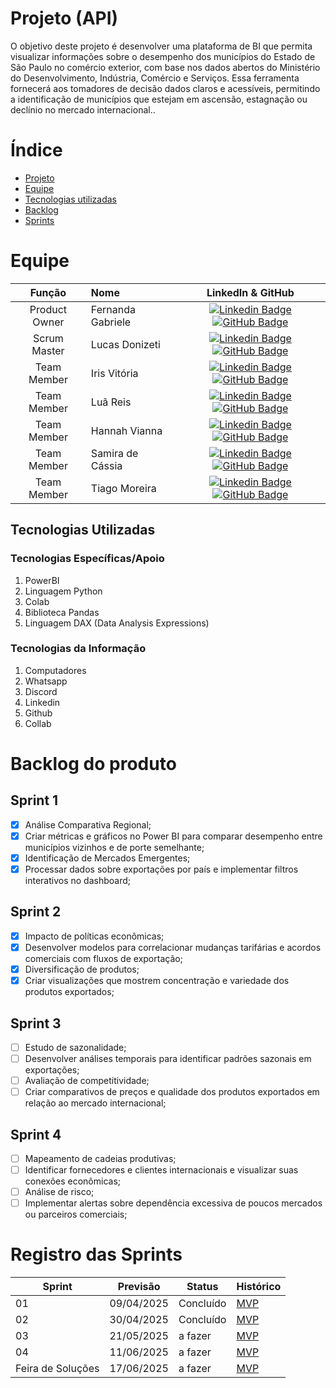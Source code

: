 
# Projeto (API) 
O objetivo deste projeto é desenvolver uma plataforma de BI que permita visualizar informações sobre o desempenho dos municípios do Estado de São Paulo no comércio exterior, com base nos dados abertos do Ministério do Desenvolvimento, Indústria, Comércio e Serviços. Essa ferramenta fornecerá aos tomadores de decisão dados claros e acessíveis, permitindo a identificação de municípios que estejam em ascensão, estagnação ou declínio no mercado internacional..

# Índice
* [Projeto](#projeto-template)
* [Equipe](#equipe)
* [Tecnologias utilizadas](#Tecnologias-Utilizadas)
* [Backlog](#Backlog-do-produto)
* [Sprints](#Registro-das-sprints)

# Equipe
|    Função     | Nome                                  |                                                                                                                                                      LinkedIn & GitHub                                                                                                                                                      |
| :-----------: | :------------------------------------ | :-------------------------------------------------------------------------------------------------------------------------------------------------------------------------------------------------------------------------------------------------------------------------------------------------------------------------: |
| Product Owner |   Fernanda Gabriele|    [![Linkedin Badge](https://img.shields.io/badge/Linkedin-blue?style=flat-square&logo=Linkedin&logoColor=white)](https://www.linkedin.com/in/fernanda-gabrielle-bb594533b?lipi=urn%3Ali%3Apage%3Ad_flagship3_profile_view_base_contact_details%3BKI%2BRe7UsQPuDxZWv91hiVw%3D%3D) [![GitHub Badge](https://img.shields.io/badge/GitHub-111217?style=flat-square&logo=github&logoColor=white)](https://github.com/Fehgbrielle07)        |
| Scrum Master  | Lucas Donizeti|      [![Linkedin Badge](https://img.shields.io/badge/Linkedin-blue?style=flat-square&logo=Linkedin&logoColor=white)](https://br.linkedin.com/in/lucas-donizeti-53a9a1347) [![GitHub Badge](https://img.shields.io/badge/GitHub-111217?style=flat-square&logo=github&logoColor=white)](https://github.com/Lucasdz-7/Projeto-Integrador-1.git)        |
| Team Member   | Iris Vitória              |         [![Linkedin Badge](https://img.shields.io/badge/Linkedin-blue?style=flat-square&logo=Linkedin&logoColor=white)](https://www.linkedin.com/in/irisbento/) [![GitHub Badge](https://img.shields.io/badge/GitHub-111217?style=flat-square&logo=github&logoColor=white)](https://github.com/irxsvxx)        |
|  Team Member  | Luã Reis                 |         [![Linkedin Badge](https://img.shields.io/badge/Linkedin-blue?style=flat-square&logo=Linkedin&logoColor=white)](https://www.linkedin.com/in/lu%C3%A3-reis-345192279?utm_source=share&utm_campaign=share_via&utm_content=profile&utm_medium=android_app) [![GitHub Badge](https://img.shields.io/badge/GitHub-111217?style=flat-square&logo=github&logoColor=white)](https://github.com/Luacripton)        |
|  Team Member  | Hannah Vianna                 |           [![Linkedin Badge](https://img.shields.io/badge/Linkedin-blue?style=flat-square&logo=Linkedin&logoColor=white)](https://www.linkedin.com/in/hannah-diniz-382635363?lipi=urn%3Ali%3Apage%3Ad_flagship3_profile_view_base_contact_details%3Bx2tCbFqzQZe5HkoGq3bZ8g%3D%3D) [![GitHub Badge](https://img.shields.io/badge/GitHub-111217?style=flat-square&logo=github&logoColor=white)](https://github.com/HannahViana)        |
|  Team Member  | Samira de Cássia                |   [![Linkedin Badge](https://img.shields.io/badge/Linkedin-blue?style=flat-square&logo=Linkedin&logoColor=white)](https://www.linkedin.com/in/samira-c%C3%A1ssia-75025b357?utm_source=share&utm_campaign=share_via&utm_content=profile&utm_medium=ios_app) [![GitHub Badge](https://img.shields.io/badge/GitHub-111217?style=flat-square&logo=github&logoColor=white)](https://github.com/samira312)   |
|  Team Member  | Tiago Moreira       |           [![Linkedin Badge](https://img.shields.io/badge/Linkedin-blue?style=flat-square&logo=Linkedin&logoColor=white)](https://www.linkedin.com/in/tiago-moreira-93937a35b/) [![GitHub Badge](https://img.shields.io/badge/GitHub-111217?style=flat-square&logo=github&logoColor=white)](https://github.com/TiagoMoreiraLuz)         |

## Tecnologias Utilizadas

 ### Tecnologias Específicas/Apoio
 1. PowerBI
 3. Linguagem Python
 4. Colab
 5. Biblioteca Pandas
 6. Linguagem DAX (Data Analysis Expressions)
  
 ### Tecnologias da Informação
1. Computadores
2. Whatsapp
3. Discord
4. Linkedin
5. Github
6. Collab

# Backlog do produto

## Sprint 1
- [x] Análise Comparativa Regional;
- [x] Criar métricas e gráficos no Power BI para comparar desempenho entre municípios vizinhos e de porte semelhante;
- [x] Identificação de Mercados Emergentes;
- [x] Processar dados sobre exportações por país e implementar filtros interativos no dashboard;

## Sprint 2
- [x] Impacto de políticas econômicas;
- [x] Desenvolver modelos para correlacionar mudanças tarifárias e acordos comerciais com fluxos de exportação;
- [x] Diversificação de produtos;
- [x] Criar visualizações que mostrem concentração e variedade dos produtos exportados;
      
## Sprint 3
- [ ] Estudo de sazonalidade;
- [ ] Desenvolver análises temporais para identificar padrões sazonais em exportações;
- [ ] Avaliação de competitividade;
- [ ] Criar comparativos de preços e qualidade dos produtos exportados em relação ao mercado internacional;
      
## Sprint 4
- [ ] Mapeamento de cadeias produtivas;
- [ ] Identificar fornecedores e clientes internacionais e visualizar suas conexões econômicas;
- [ ] Análise de risco;
- [ ] Implementar alertas sobre dependência excessiva de poucos mercados ou parceiros comerciais;

# Registro das Sprints

Sprint | Previsão | Status| Histórico|
|------|--------|------|--------|
|01 | 09/04/2025 | Concluído| [MVP](https://) | 
|02|  30/04/2025| Concluído|[MVP](https://) | 
|03| 21/05/2025 | a fazer|[MVP](https://) | 
|04| 11/06/2025 |a fazer |[MVP](https://)  | 
|Feira de Soluções|17/06/2025 |a fazer |[MVP](https://) | 
